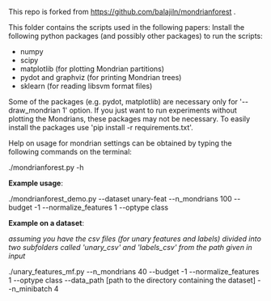 This repo is forked from https://github.com/balajiln/mondrianforest .

This folder contains the scripts used in the following papers:
Install the following python packages 
(and possibly other packages) to run the scripts:

* numpy
* scipy
* matplotlib (for plotting Mondrian partitions)
* pydot and graphviz (for printing Mondrian trees)
* sklearn (for reading libsvm format files)

Some of the packages (e.g. pydot, matplotlib) are necessary only for '--draw_mondrian 1' option. If you just want to run experiments
without plotting the Mondrians, these packages may not be necessary.
To easily install the packages use 'pip install -r requirements.txt'.

Help on usage for mondrian settings can be obtained by typing the following commands on the terminal:

./mondrianforest.py -h

**Example usage**:

./mondrianforest_demo.py --dataset unary-feat --n_mondrians 100 --budget -1 --normalize_features 1 --optype class

**Example on a dataset**:

*assuming you have the csv files (for unary features and labels) divided into two subfolders called 'unary_csv' and 'labels_csv' from the path given in input*

./unary_features_mf.py --n_mondrians 40 --budget -1 --normalize_features 1 --optype class --data_path [path to the directory containing the dataset] --n_minibatch 4

